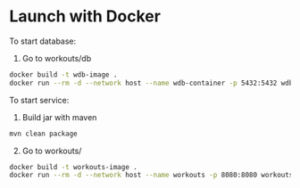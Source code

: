 # Launch with Docker
To start database: 
1) Go to workouts/db
```sh
docker build -t wdb-image .
docker run --rm -d --network host --name wdb-container -p 5432:5432 wdb-image
```
To start service:
1) Build jar with maven
```sh
mvn clean package
```
2) Go to workouts/
```sh
docker build -t workouts-image .
docker run --rm -d --network host --name workouts -p 8080:8080 workouts-image
```